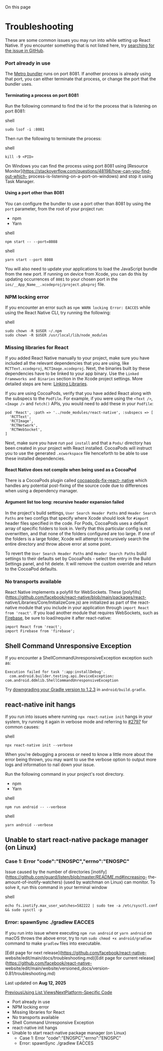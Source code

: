 On this page

# Troubleshooting

These are some common issues you may run into while setting up React Native.
If you encounter something that is not listed here, try [searching for the
issue in GitHub](https://github.com/facebook/react-native/issues/).

### Port already in use​

The [Metro bundler](https://metrobundler.dev/) runs on port 8081. If another
process is already using that port, you can either terminate that process, or
change the port that the bundler uses.

#### Terminating a process on port 8081​

Run the following command to find the id for the process that is listening on
port 8081:

shell

    
    
    sudo lsof -i :8081  
    

Then run the following to terminate the process:

shell

    
    
    kill -9 <PID>  
    

On Windows you can find the process using port 8081 using [Resource
Monitor](https://stackoverflow.com/questions/48198/how-can-you-find-out-which-
process-is-listening-on-a-port-on-windows) and stop it using Task Manager.

#### Using a port other than 8081​

You can configure the bundler to use a port other than 8081 by using the
`port` parameter, from the root of your project run:

  * npm
  * Yarn

shell

    
    
    npm start -- --port=8088  
    

shell

    
    
    yarn start --port 8088  
    

You will also need to update your applications to load the JavaScript bundle
from the new port. If running on device from Xcode, you can do this by
updating occurrences of `8081` to your chosen port in the
`ios/__App_Name__.xcodeproj/project.pbxproj` file.

### NPM locking error​

If you encounter an error such as `npm WARN locking Error: EACCES` while using
the React Native CLI, try running the following:

shell

    
    
    sudo chown -R $USER ~/.npm  
    sudo chown -R $USER /usr/local/lib/node_modules  
    

### Missing libraries for React​

If you added React Native manually to your project, make sure you have
included all the relevant dependencies that you are using, like
`RCTText.xcodeproj`, `RCTImage.xcodeproj`. Next, the binaries built by these
dependencies have to be linked to your app binary. Use the `Linked Frameworks
and Binaries` section in the Xcode project settings. More detailed steps are
here: [Linking Libraries](/docs/linking-libraries-ios#content).

If you are using CocoaPods, verify that you have added React along with the
subspecs to the `Podfile`. For example, if you were using the `<Text />`,
`<Image />` and `fetch()` APIs, you would need to add these in your `Podfile`:

    
    
    pod 'React', :path => '../node_modules/react-native', :subspecs => [  
      'RCTText',  
      'RCTImage',  
      'RCTNetwork',  
      'RCTWebSocket',  
    ]  
    

Next, make sure you have run `pod install` and that a `Pods/` directory has
been created in your project with React installed. CocoaPods will instruct you
to use the generated `.xcworkspace` file henceforth to be able to use these
installed dependencies.

#### React Native does not compile when being used as a CocoaPod​

There is a CocoaPods plugin called [cocoapods-fix-react-
native](https://github.com/orta/cocoapods-fix-react-native) which handles any
potential post-fixing of the source code due to differences when using a
dependency manager.

#### Argument list too long: recursive header expansion failed​

In the project's build settings, `User Search Header Paths` and `Header Search
Paths` are two configs that specify where Xcode should look for `#import`
header files specified in the code. For Pods, CocoaPods uses a default array
of specific folders to look in. Verify that this particular config is not
overwritten, and that none of the folders configured are too large. If one of
the folders is a large folder, Xcode will attempt to recursively search the
entire directory and throw above error at some point.

To revert the `User Search Header Paths` and `Header Search Paths` build
settings to their defaults set by CocoaPods - select the entry in the Build
Settings panel, and hit delete. It will remove the custom override and return
to the CocoaPod defaults.

### No transports available​

React Native implements a polyfill for WebSockets. These
[polyfills](https://github.com/facebook/react-native/blob/main/packages/react-
native/Libraries/Core/InitializeCore.js) are initialized as part of the react-
native module that you include in your application through `import React from
'react'`. If you load another module that requires WebSockets, such as
[Firebase](https://github.com/facebook/react-native/issues/3645), be sure to
load/require it after react-native:

    
    
    import React from 'react';  
    import Firebase from 'firebase';  
    

## Shell Command Unresponsive Exception​

If you encounter a ShellCommandUnresponsiveException exception such as:

    
    
    Execution failed for task ':app:installDebug'.  
      com.android.builder.testing.api.DeviceException: com.android.ddmlib.ShellCommandUnresponsiveException  
    

Try [downgrading your Gradle version to
1.2.3](https://github.com/facebook/react-native/issues/2720) in
`android/build.gradle`.

## react-native init hangs​

If you run into issues where running `npx react-native init` hangs in your
system, try running it again in verbose mode and referring to
[#2797](https://github.com/facebook/react-native/issues/2797) for common
causes:

shell

    
    
    npx react-native init --verbose  
    

When you're debugging a process or need to know a little more about the error
being thrown, you may want to use the verbose option to output more logs and
information to nail down your issue.

Run the following command in your project's root directory.

  * npm
  * Yarn

shell

    
    
    npm run android -- --verbose  
    

shell

    
    
    yarn android --verbose  
    

## Unable to start react-native package manager (on Linux)​

### Case 1: Error "code":"ENOSPC","errno":"ENOSPC"​

Issue caused by the number of directories
[inotify](https://github.com/guard/listen/blob/master/README.md#increasing-
the-amount-of-inotify-watchers) (used by watchman on Linux) can monitor. To
solve it, run this command in your terminal window

shell

    
    
    echo fs.inotify.max_user_watches=582222 | sudo tee -a /etc/sysctl.conf && sudo sysctl -p  
    

### Error: spawnSync ./gradlew EACCES​

If you run into issue where executing `npm run android` or `yarn android` on
macOS throws the above error, try to run `sudo chmod +x android/gradlew`
command to make `gradlew` files into executable.

[Edit page for next release](https://github.com/facebook/react-native-
website/edit/main/docs/troubleshooting.md)[Edit page for current
release](https://github.com/facebook/react-native-
website/edit/main/website/versioned_docs/version-0.81/troubleshooting.md)

Last updated on **Aug 12, 2025**

[ PreviousUsing List Views](/docs/using-a-listview)[NextPlatform-Specific
Code](/docs/platform-specific-code)

  * Port already in use
  * NPM locking error
  * Missing libraries for React
  * No transports available
  * Shell Command Unresponsive Exception
  * react-native init hangs
  * Unable to start react-native package manager (on Linux)
    * Case 1: Error "code":"ENOSPC","errno":"ENOSPC"
    * Error: spawnSync ./gradlew EACCES

